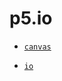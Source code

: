 # p5.io

- [`canvas`](https://github.com/processing/p5.js/wiki/Positioning-your-canvas)

- [`io`](https://github.com/algorithm-planet/p5.io)

